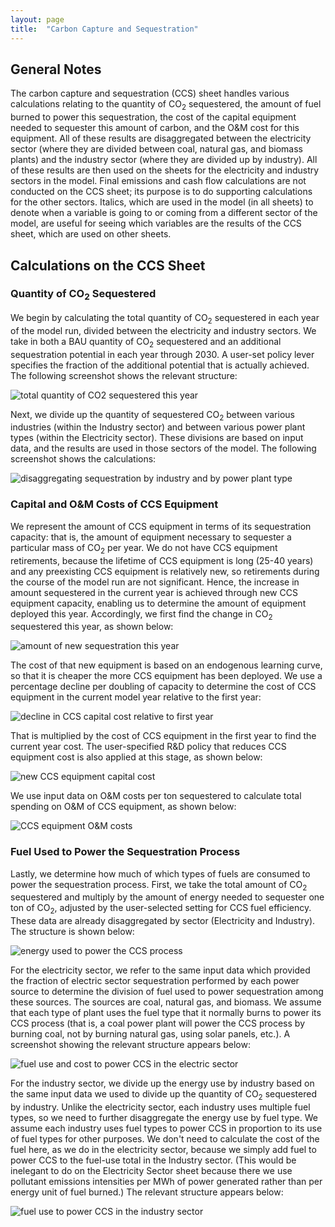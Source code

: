 ```yaml
---
layout: page
title:  "Carbon Capture and Sequestration"
---
```


## General Notes<a name="ccs"></a>

The carbon capture and sequestration (CCS) sheet handles various calculations relating to the quantity of CO<sub>2</sub> sequestered, the amount of fuel burned to power this sequestration, the cost of the capital equipment needed to sequester this amount of carbon, and the O&M cost for this equipment.  All of these results are disaggregated between the electricity sector (where they are divided between coal, natural gas, and biomass plants) and the industry sector (where they are divided up by industry).  All of these results are then used on the sheets for the electricity and industry sectors in the model.  Final emissions and cash flow calculations are not conducted on the CCS sheet; its purpose is to do supporting calculations for the other sectors.  Italics, which are used in the model (in all sheets) to denote when a variable is going to or coming from a different sector of the model, are useful for seeing which variables are the results of the CCS sheet, which are used on other sheets.

## Calculations on the CCS Sheet

### Quantity of CO<sub>2</sub> Sequestered

We begin by calculating the total quantity of CO<sub>2</sub> sequestered in each year of the model run, divided between the electricity and industry sectors.  We take in both a BAU quantity of CO<sub>2</sub> sequestered and an additional sequestration potential in each year through 2030.  A user-set policy lever specifies the fraction of the additional potential that is actually achieved.  The following screenshot shows the relevant structure:

![total quantity of CO2 sequestered this year](ccs-QuantityCO2Sequestered.png)

Next, we divide up the quantity of sequestered CO<sub>2</sub> between various industries (within the Industry sector) and between various power plant types (within the Electricity sector).  These divisions are based on input data, and the results are used in those sectors of the model.  The following screenshot shows the calculations:

![disaggregating sequestration by industry and by power plant type](ccs-DisaggregatingSequestration.png)

### Capital and O&M Costs of CCS Equipment

We represent the amount of CCS equipment in terms of its sequestration capacity: that is, the amount of equipment necessary to sequester a particular mass of CO<sub>2</sub> per year.  We do not have CCS equipment retirements, because the lifetime of CCS equipment is long (25-40 years) and any preexisting CCS equipment is relatively new, so retirements during the course of the model run are not significant.  Hence, the increase in amount sequestered in the current year is achieved through new CCS equipment capacity, enabling us to determine the amount of equipment deployed this year.  Accordingly, we first find the change in CO<sub>2</sub> sequestered this year, as shown below:

![amount of new sequestration this year](ccs-ThisYearChangeSeq.png)

The cost of that new equipment is based on an endogenous learning curve, so that it is cheaper the more CCS equipment has been deployed.  We use a percentage decline per doubling of capacity to determine the cost of CCS equipment in the current model year relative to the first year:

![decline in CCS capital cost relative to first year](ccs-CapCostDecline.png)

That is multiplied by the cost of CCS equipment in the first year to find the current year cost.  The user-specified R&D policy that reduces CCS equipment cost is also applied at this stage, as shown below:

![new CCS equipment capital cost](ccs-NewEqptCapCost.png)

We use input data on O&M costs per ton sequestered to calculate total spending on O&M of CCS equipment, as shown below:

![CCS equipment O&M costs](ccs-OMCosts.png)

### Fuel Used to Power the Sequestration Process

Lastly, we determine how much of which types of fuels are consumed to power the sequestration process.  First, we take the total amount of CO<sub>2</sub> sequestered and multiply by the amount of energy needed to sequester one ton of CO<sub>2</sub>, adjusted by the user-selected setting for CCS fuel efficiency.  These data are already disaggregated by sector (Electricity and Industry).  The structure is shown below:

![energy used to power the CCS process](ccs-TotalEnergyNeed.png)

For the electricity sector, we refer to the same input data which provided the fraction of electric sector sequestration performed by each power source to determine the division of fuel used to power sequestration among these sources.  The sources are coal, natural gas, and biomass.  We assume that each type of plant uses the fuel type that it normally burns to power its CCS process (that is, a coal power plant will power the CCS process by burning coal, not by burning natural gas, using solar panels, etc.).  A screenshot showing the relevant structure appears below:

![fuel use and cost to power CCS in the electric sector](ccs-ElecSectorFuel.png)

For the industry sector, we divide up the energy use by industry based on the same input data we used to divide up the quantity of CO<sub>2</sub> sequestered by industry.  Unlike the electricity sector, each industry uses multiple fuel types, so we need to further disaggregate the energy use by fuel type.  We assume each industry uses fuel types to power CCS in proportion to its use of fuel types for other purposes.  We don't need to calculate the cost of the fuel here, as we do in the electricity sector, because we simply add fuel to power CCS to the fuel-use total in the Industry sector.  (This would be inelegant to do on the Electricity Sector sheet because there we use pollutant emissions intensities per MWh of power generated rather than per energy unit of fuel burned.)  The relevant structure appears below:

![fuel use to power CCS in the industry sector](ccs-IndstSectorFuel.png)